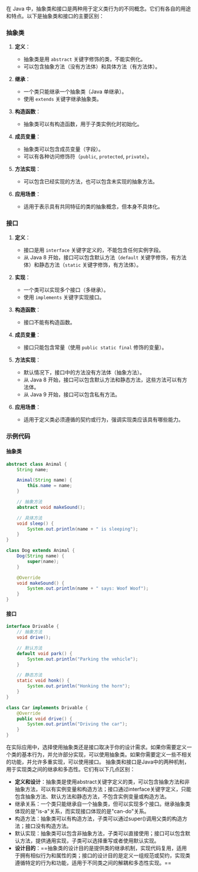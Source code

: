 在 Java 中，抽象类和接口是两种用于定义类行为的不同概念。它们有各自的用途和特点。以下是抽象类和接口的主要区别：

### 抽象类

1. **定义**：
   - 抽象类是用 `abstract` 关键字修饰的类，不能实例化。
   - 可以包含抽象方法（没有方法体）和具体方法（有方法体）。

2. **继承**：
   - 一个类只能继承一个抽象类（Java 单继承）。
   - 使用 `extends` 关键字继承抽象类。

3. **构造函数**：
   - 抽象类可以有构造函数，用于子类实例化时初始化。

4. **成员变量**：
   - 抽象类可以包含成员变量（字段）。
   - 可以有各种访问修饰符（`public`, `protected`, `private`）。

5. **方法实现**：
   - 可以包含已经实现的方法，也可以包含未实现的抽象方法。

6. **应用场景**：
   - 适用于表示具有共同特征的类的抽象概念，但本身不具体化。

### 接口

1. **定义**：
   - 接口是用 `interface` 关键字定义的，不能包含任何实例字段。
   - 从 Java 8 开始，接口可以包含默认方法（`default` 关键字修饰，有方法体）和静态方法（`static` 关键字修饰，有方法体）。

2. **实现**：
   - 一个类可以实现多个接口（多继承）。
   - 使用 `implements` 关键字实现接口。

3. **构造函数**：
   - 接口不能有构造函数。

4. **成员变量**：
   - 接口只能包含常量（使用 `public static final` 修饰的变量）。

5. **方法实现**：
   - 默认情况下，接口中的方法没有方法体（抽象方法）。
   - 从 Java 8 开始，接口可以包含默认方法和静态方法，这些方法可以有方法体。
   - 从 Java 9 开始，接口可以包含私有方法。

6. **应用场景**：
   - 适用于定义类必须遵循的契约或行为，强调实现类应该具有哪些能力。

### 示例代码

#### 抽象类

```java
abstract class Animal {
    String name;

    Animal(String name) {
        this.name = name;
    }

    // 抽象方法
    abstract void makeSound();

    // 具体方法
    void sleep() {
        System.out.println(name + " is sleeping");
    }
}

class Dog extends Animal {
    Dog(String name) {
        super(name);
    }

    @Override
    void makeSound() {
        System.out.println(name + " says: Woof Woof");
    }
}
```

#### 接口

```java
interface Drivable {
    // 抽象方法
    void drive();

    // 默认方法
    default void park() {
        System.out.println("Parking the vehicle");
    }

    // 静态方法
    static void honk() {
        System.out.println("Honking the horn");
    }
}

class Car implements Drivable {
    @Override
    public void drive() {
        System.out.println("Driving the car");
    }
}
```

在实际应用中，选择使用抽象类还是接口取决于你的设计需求。如果你需要定义一个类的基本行为，并允许部分实现，可以使用抽象类。如果你需要定义一些不相关的功能，并允许多重实现，可以使用接口。
抽象类和接口是Java中的两种机制，用于实现类之间的继承和多态性。它们有以下几点区别：  
- **定义和设计**：抽象类是使用abstract关键字定义的类，可以包含抽象方法和非抽象方法，可以有实例变量和构造方法；接口通过interface关键字定义，只能包含抽象方法、默认方法和静态方法，不包含实例变量或构造方法。  
- 继承关系：一个类只能继承自一个抽象类，但可以实现多个接口。继承抽象类体现的是"is-a"关系，而实现接口体现的是"can-do"关系。  
- 构造方法：抽象类可以有构造方法，子类可以通过super()调用父类的构造方法；接口没有构造方法。  
- 默认实现：抽象类可以包含非抽象方法，子类可以直接使用；接口可以包含默认方法，提供通用实现，子类可以选择重写或者使用默认实现。  
- **设计目的**：==抽象类的设计目的是提供类的继承机制，实现代码复用，适用于拥有相似行为和属性的类；接口的设计目的是定义一组规范或契约，实现类遵循特定的行为和功能，适用于不同类之间的解耦和多态性实现。==